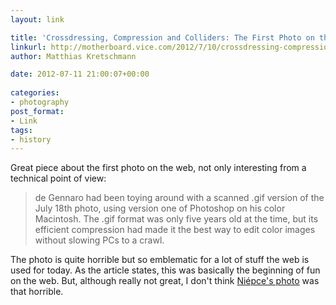 ```yaml
---
layout: link

title: 'Crossdressing, Compression and Colliders: The First Photo on the Web'
linkurl: http://motherboard.vice.com/2012/7/10/crossdressing-compression-and-colliders-the-first-photo-on-the-web
author: Matthias Kretschmann

date: 2012-07-11 21:00:07+00:00
  
categories:
- photography
post_format:
- Link
tags:
- history
---
```


Great piece about the first photo on the web, not only interesting from a technical point of view:

> de Gennaro had been toying around with a scanned .gif version of the July 18th photo, using version one of Photoshop on his color Macintosh. The .gif format was only five years old at the time, but its efficient compression had made it the best way to edit color images without slowing PCs to a crawl.

The photo is quite horrible but so emblematic for a lot of stuff the web is used for today. As the article states, this was basically the beginning of fun on the web. But, although really not great, I don't think [Niépce's photo](/niepces-camera-obscura-and-the-history-of-the-first-photograph/) was that horrible.
